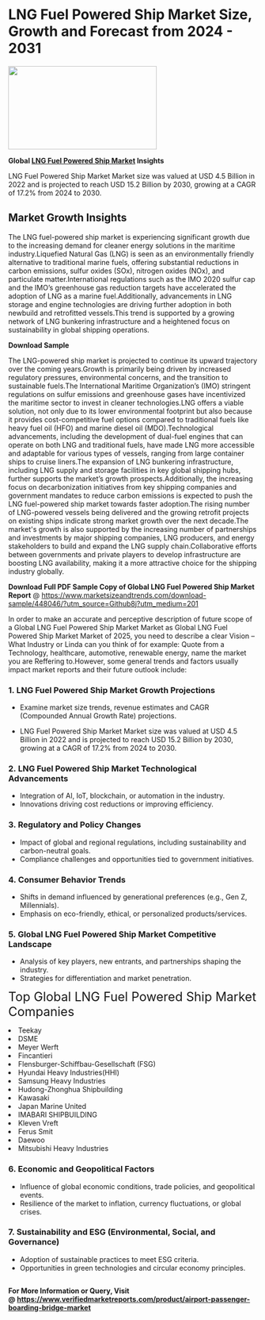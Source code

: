 <H1>LNG Fuel Powered Ship Market Size, Growth and Forecast from 2024 - 2031</H1><img class="aligncenter size-medium wp-image-584254" src="https://thirdeyenews.in/wp-content/uploads/2024/09/Global-Market-Research-300x168.jpeg" alt="" width="300" height="168" /><p><strong>Global&nbsp;<a href="https://www.marketsizeandtrends.com/download-sample/448046/?utm_source=Github8j?utm_medium=201">LNG Fuel Powered Ship Market</a> Insights</strong></p><p>LNG Fuel Powered Ship Market Market size was valued at USD 4.5 Billion in 2022 and is projected to reach USD 15.2 Billion by 2030, growing at a CAGR of 17.2% from 2024 to 2030.</p><p><h2>Market Growth Insights</h2> <p>The LNG fuel-powered ship market is experiencing significant growth due to the increasing demand for cleaner energy solutions in the maritime industry.Liquefied Natural Gas (LNG) is seen as an environmentally friendly alternative to traditional marine fuels, offering substantial reductions in carbon emissions, sulfur oxides (SOx), nitrogen oxides (NOx), and particulate matter.International regulations such as the IMO 2020 sulfur cap and the IMO’s greenhouse gas reduction targets have accelerated the adoption of LNG as a marine fuel.Additionally, advancements in LNG storage and engine technologies are driving further adoption in both newbuild and retrofitted vessels.This trend is supported by a growing network of LNG bunkering infrastructure and a heightened focus on sustainability in global shipping operations.</p> <p><strong>Download Sample</strong></p> <p>The LNG-powered ship market is projected to continue its upward trajectory over the coming years.Growth is primarily being driven by increased regulatory pressures, environmental concerns, and the transition to sustainable fuels.The International Maritime Organization’s (IMO) stringent regulations on sulfur emissions and greenhouse gases have incentivized the maritime sector to invest in cleaner technologies.LNG offers a viable solution, not only due to its lower environmental footprint but also because it provides cost-competitive fuel options compared to traditional fuels like heavy fuel oil (HFO) and marine diesel oil (MDO).Technological advancements, including the development of dual-fuel engines that can operate on both LNG and traditional fuels, have made LNG more accessible and adaptable for various types of vessels, ranging from large container ships to cruise liners.The expansion of LNG bunkering infrastructure, including LNG supply and storage facilities in key global shipping hubs, further supports the market’s growth prospects.Additionally, the increasing focus on decarbonization initiatives from key shipping companies and government mandates to reduce carbon emissions is expected to push the LNG fuel-powered ship market towards faster adoption.The rising number of LNG-powered vessels being delivered and the growing retrofit projects on existing ships indicate strong market growth over the next decade.The market's growth is also supported by the increasing number of partnerships and investments by major shipping companies, LNG producers, and energy stakeholders to build and expand the LNG supply chain.Collaborative efforts between governments and private players to develop infrastructure are boosting LNG availability, making it a more attractive choice for the shipping industry globally.</p> <p><span class=""><strong>Download Full PDF Sample Copy of Global LNG Fuel Powered Ship Market Report</strong> @ <a href="https://www.marketsizeandtrends.com/download-sample/448046/?utm_source=Github8j?utm_medium=201" target="_blank">https://www.marketsizeandtrends.com/download-sample/448046/?utm_source=Github8j?utm_medium=201</a></span></p><p>In order to make an accurate and perceptive description of future scope of a Global&nbsp;LNG Fuel Powered Ship Market Market as Global&nbsp;LNG Fuel Powered Ship Market Market of 2025, you need to describe a clear Vision &ndash; What Industry or Linda can you think of for example: Quote from a Technology, healthcare, automotive, renewable energy, name the market you are Reffering to.However, some general trends and factors usually impact market reports and their future outlook include:</p><h3>1.&nbsp;<strong>LNG Fuel Powered Ship Market Growth Projections</strong></h3><ul><li>Examine market size trends, revenue estimates and CAGR (Compounded Annual Growth Rate) projections.</li><li><p>LNG Fuel Powered Ship Market Market size was valued at USD 4.5 Billion in 2022 and is projected to reach USD 15.2 Billion by 2030, growing at a CAGR of 17.2% from 2024 to 2030.</p></li></ul><h3>2.&nbsp;<strong>LNG Fuel Powered Ship Market Technological Advancements</strong></h3><ul><li>Integration of AI, IoT, blockchain, or automation in the industry.</li><li>Innovations driving cost reductions or improving efficiency.</li></ul><h3>3.&nbsp;<strong>Regulatory and Policy Changes</strong></h3><ul><li>Impact of global and regional regulations, including sustainability and carbon-neutral goals.</li><li>Compliance challenges and opportunities tied to government initiatives.</li></ul><h3>4.&nbsp;<strong>Consumer Behavior Trends</strong></h3><ul><li>Shifts in demand influenced by generational preferences (e.g., Gen Z, Millennials).</li><li>Emphasis on eco-friendly, ethical, or personalized products/services.</li></ul><h3>5.&nbsp;<strong>Global LNG Fuel Powered Ship Market Competitive Landscape</strong></h3><ul><li>Analysis of key players, new entrants, and partnerships shaping the industry.</li><li>Strategies for differentiation and market penetration.</li></ul><p data-pm-slice="1 1 []"><span style="color: inherit; font-family: inherit; font-size: 25px;">Top Global LNG Fuel Powered Ship Market Companies</span></p><div class="" data-test-id=""><p><li>Teekay</li><li> DSME</li><li> Meyer Werft</li><li> Fincantieri</li><li> Flensburger-Schiffbau-Gesellschaft (FSG)</li><li> Hyundai Heavy Industries(HHI)</li><li> Samsung Heavy Industries</li><li> Hudong-Zhonghua Shipbuilding</li><li> Kawasaki</li><li> Japan Marine United</li><li> IMABARI SHIPBUILDING</li><li> Kleven Vreft</li><li> Ferus Smit</li><li> Daewoo</li><li> Mitsubishi Heavy Industries</li></p></div><h3>6.&nbsp;<strong>Economic and Geopolitical Factors</strong></h3><ul><li>Influence of global economic conditions, trade policies, and geopolitical events.</li><li>Resilience of the market to inflation, currency fluctuations, or global crises.</li></ul><h3>7.&nbsp;<strong>Sustainability and ESG (Environmental, Social, and Governance)</strong></h3><ul><li>Adoption of sustainable practices to meet ESG criteria.</li><li>Opportunities in green technologies and circular economy principles.</li></ul><h2><strong style="font-size: 14px;">For More Information or Query, Visit @&nbsp;</strong><a style="background-color: #ffffff; font-size: 14px;" href="https://www.marketsizeandtrends.com/report/lng-fuel-powered-ship-market/" target="_blank">https://www.verifiedmarketreports.com/product/airport-passenger-boarding-bridge-market</a></h2>